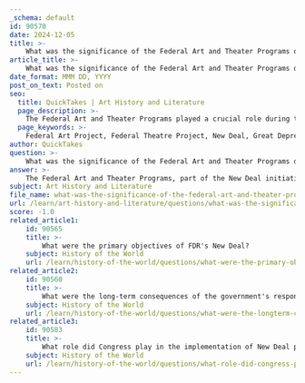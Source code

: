 ```yaml
---
_schema: default
id: 90570
date: 2024-12-05
title: >-
    What was the significance of the Federal Art and Theater Programs during the New Deal?
article_title: >-
    What was the significance of the Federal Art and Theater Programs during the New Deal?
date_format: MMM DD, YYYY
post_on_text: Posted on
seo:
  title: QuickTakes | Art History and Literature
  page_description: >-
    The Federal Art and Theater Programs played a crucial role during the New Deal by providing economic relief to struggling artists and enriching American culture through public art and theater, emphasizing social issues and community engagement.
  page_keywords: >-
    Federal Art Project, Federal Theatre Project, New Deal, Great Depression, American culture, social issues, visual arts, theater, WPA, Holger Cahill, Social Realism, public artworks, cultural initiatives, employment for artists, community engagement, historical significance, federal support of the arts
author: QuickTakes
question: >-
    What was the significance of the Federal Art and Theater Programs during the New Deal?
answer: >-
    The Federal Art and Theater Programs, part of the New Deal initiatives during the Great Depression, played a significant role in transforming American culture and providing relief to struggling artists. These programs were primarily designed to employ artists, musicians, writers, and actors, thereby addressing the economic hardships faced by many in the arts community.\n\n1. **Federal Art Project (FAP)**: Established in 1935 and lasting until 1943, the FAP was the largest of the New Deal art programs. It aimed to fund the visual arts and was part of the Works Progress Administration (WPA). Under the direction of Holger Cahill, the FAP employed thousands of artists, creating a vast array of public artworks, including paintings, murals, and sculptures. The program democratized art by making it accessible to a broader audience, moving away from the traditional elite circles that had previously dominated the art world. This shift allowed for the emergence of new artistic movements, such as Social Realism, which focused on social issues and the experiences of everyday Americans.\n\n2. **Federal Theatre Project (FTP)**: Launched in 1935, the FTP was another key component of the New Deal's cultural initiatives. It aimed to provide employment for theater professionals and to bring theater to communities across the nation. The FTP produced a variety of performances, including plays that addressed contemporary social issues, thereby engaging the public in meaningful ways. One notable production was "One-Third of a Nation," which highlighted the housing crisis in America.\n\n3. **Cultural Impact**: Both the FAP and FTP significantly impacted American culture by fostering a sense of community and shared experience through art and theater. They provided a platform for artists to express their creativity while also addressing the pressing social issues of the time. The programs not only rescued artists from poverty but also aimed to create a version of American culture that resonated with the general populace, making art and theater relevant and accessible.\n\n4. **Legacy**: The legacy of the Federal Art and Theater Programs is evident in the way they reshaped the relationship between the government and the arts. They established a precedent for federal support of the arts, emphasizing the importance of cultural engagement in society. The artworks and performances produced during this era continue to be celebrated for their historical significance and their role in reflecting the struggles and aspirations of the American people during the Great Depression.\n\nIn summary, the Federal Art and Theater Programs were crucial in providing economic relief to artists while simultaneously enriching American culture and making art accessible to all citizens. Their impact is still felt today, as they laid the groundwork for future government support of the arts.
subject: Art History and Literature
file_name: what-was-the-significance-of-the-federal-art-and-theater-programs-during-the-new-deal.md
url: /learn/art-history-and-literature/questions/what-was-the-significance-of-the-federal-art-and-theater-programs-during-the-new-deal
score: -1.0
related_article1:
    id: 90565
    title: >-
        What were the primary objectives of FDR's New Deal?
    subject: History of the World
    url: /learn/history-of-the-world/questions/what-were-the-primary-objectives-of-fdrs-new-deal
related_article2:
    id: 90560
    title: >-
        What were the long-term consequences of the government's response to the Bonus Army?
    subject: History of the World
    url: /learn/history-of-the-world/questions/what-were-the-longterm-consequences-of-the-governments-response-to-the-bonus-army
related_article3:
    id: 90583
    title: >-
        What role did Congress play in the implementation of New Deal policies?
    subject: History of the World
    url: /learn/history-of-the-world/questions/what-role-did-congress-play-in-the-implementation-of-new-deal-policies
---
```


&nbsp;